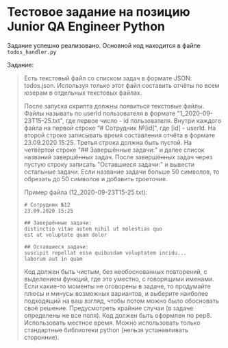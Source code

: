 # Тестовое задание на позицию Junior QA Engineer Python

Задание успешно реализовано. Основной код находится в файле `todos_handler.py`

Задание:

> Есть текстовый файл со списком задач в формате JSON: todos.json.
> Используя только этот файл составить отчёты по всем юзерам в отдельных текстовых файлах.
> 
> После запуска скрипта должны появиться текстовые файлы. Файлы называть по userId пользователя в формате "1_2020-09-23T15-25.txt", где первое число - id пользователя.
> Внутри каждого файла на первой строке “# Сотрудник №[id]“, где [id] - userId.
> На второй строке записывать время составления отчёта в формате 23.09.2020 15:25.
> Третья строка должна быть пустой.
> На четвёртой строке "## Завершённые задачи:" и далее список названий завершённых задач.
> После завершённых задач через пустую строку записать "Оставшиеся задачи:" и вывести остальные задачи.
> Если название задачи больше 50 символов, то обрезать до 50 символов и добавить троеточие.
> 
> Пример файла (12_2020-09-23T15-25.txt):
> ```
> # Сотрудник №12
> 23.09.2020 15:25
> 
> ## Завершённые задачи:
> distinctio vitae autem nihil ut molestias quo
> est ut voluptate quam dolor
> 
> ## Оставшиеся задачи:
> suscipit repellat esse quibusdam voluptatem incidu...
> laborum aut in quam
> ```
> 
> Код должен быть чистым, без необоснованных повторений, с выделением функций, где это уместно, с говорящими именами.
> Если какие-то моменты не оговорены в задаче, то продумайте плюсы и минусы возможных вариантов, и выберите наиболее подходящий на ваш взгляд, чтобы потом можно было обосновать своё решение.
> Предусмотреть крайние случаи (в задаче определены не все поля).
> Код должен быть оформлен по pep8.
> Использовать местное время.
> Можно использовать только стандартные библиотеки python (нельзя устанавливать сторонние).


